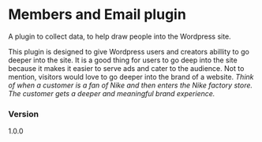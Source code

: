 # Members and Email plugin

A plugin to collect data, to help draw people into the Wordpress site.

This plugin is designed to give Wordpress users and creators abillity to go deeper into the site.
It is a good thing for users to go deep into the site because it makes it easier to serve ads and
cater to the audience. Not to mention, visitors would love to go deeper into the brand of a website.
    *Think of when a customer is a fan of Nike and then enters the Nike factory store.
    The customer gets a deeper and meaningful brand experience.*



### Version
1.0.0
